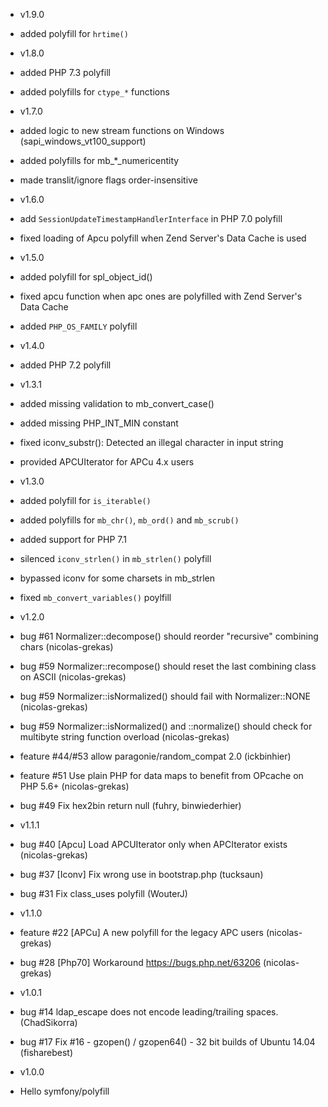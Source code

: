 * v1.9.0

 * added polyfill for `hrtime()`

* v1.8.0

 * added PHP 7.3 polyfill
 * added polyfills for `ctype_*` functions

* v1.7.0

 * added logic to new stream functions on Windows (sapi_windows_vt100_support)
 * added polyfills for mb_*_numericentity
 * made translit/ignore flags order-insensitive

* v1.6.0

 * add `SessionUpdateTimestampHandlerInterface` in PHP 7.0 polyfill
 * fixed loading of Apcu polyfill when Zend Server's Data Cache is used

* v1.5.0

 * added polyfill for spl_object_id()
 * fixed apcu function when apc ones are polyfilled with Zend Server's Data Cache
 * added `PHP_OS_FAMILY` polyfill

* v1.4.0

 * added PHP 7.2 polyfill

* v1.3.1

 * added missing validation to mb_convert_case()
 * added missing PHP_INT_MIN constant
 * fixed iconv_substr(): Detected an illegal character in input string
 * provided APCUIterator for APCu 4.x users

* v1.3.0

 * added polyfill for `is_iterable()`
 * added polyfills for `mb_chr()`, `mb_ord()` and `mb_scrub()`
 * added support for PHP 7.1
 * silenced `iconv_strlen()` in `mb_strlen()` polyfill
 * bypassed iconv for some charsets in mb_strlen
 * fixed `mb_convert_variables()` poylfill

* v1.2.0

 * bug #61 Normalizer::decompose() should reorder "recursive" combining chars (nicolas-grekas)
 * bug #59 Normalizer::recompose() should reset the last combining class on ASCII (nicolas-grekas)
 * bug #59 Normalizer::isNormalized() should fail with Normalizer::NONE (nicolas-grekas)
 * bug #59 Normalizer::isNormalized() and ::normalize() should check for multibyte string function overload (nicolas-grekas)
 * feature #44/#53 allow paragonie/random_compat 2.0 (ickbinhier)
 * feature #51 Use plain PHP for data maps to benefit from OPcache on PHP 5.6+ (nicolas-grekas)
 * bug #49 Fix hex2bin return null (fuhry, binwiederhier)

* v1.1.1

 * bug #40 [Apcu] Load APCUIterator only when APCIterator exists (nicolas-grekas)
 * bug #37 [Iconv] Fix wrong use in bootstrap.php (tucksaun)
 * bug #31 Fix class_uses polyfill (WouterJ)

* v1.1.0

 * feature #22 [APCu] A new polyfill for the legacy APC users (nicolas-grekas)
 * bug #28 [Php70] Workaround https://bugs.php.net/63206 (nicolas-grekas)

* v1.0.1

 * bug #14 ldap_escape does not encode leading/trailing spaces. (ChadSikorra)
 * bug #17 Fix #16 - gzopen() / gzopen64() - 32 bit builds of Ubuntu 14.04 (fisharebest)

* v1.0.0

 * Hello symfony/polyfill
